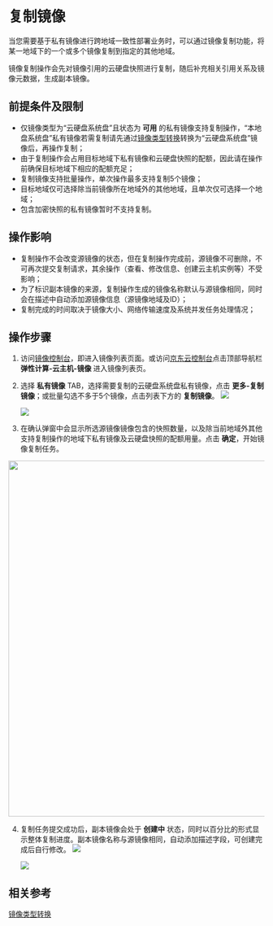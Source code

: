# 复制镜像
当您需要基于私有镜像进行跨地域一致性部署业务时，可以通过镜像复制功能，将某一地域下的一个或多个镜像复制到指定的其他地域。

镜像复制操作会先对镜像引用的云硬盘快照进行复制，随后补充相关引用关系及镜像元数据，生成副本镜像。

## 前提条件及限制
* 仅镜像类型为“云硬盘系统盘”且状态为 **可用** 的私有镜像支持复制操作，“本地盘系统盘”私有镜像若需复制请先通过[镜像类型转换](Convert-Image.md)转换为“云硬盘系统盘”镜像后，再操作复制；
* 由于复制操作会占用目标地域下私有镜像和云硬盘快照的配额，因此请在操作前确保目标地域下相应的配额充足；
* 复制镜像支持批量操作，单次操作最多支持复制5个镜像；
* 目标地域仅可选择除当前镜像所在地域外的其他地域，且单次仅可选择一个地域；
* 包含加密快照的私有镜像暂时不支持复制。
		
## 操作影响
* 复制操作不会改变源镜像的状态，但在复制操作完成前，源镜像不可删除，不可再次提交复制请求，其余操作（查看、修改信息、创建云主机实例等）不受影响；
* 为了标识副本镜像的来源，复制操作生成的镜像名称默认与源镜像相同，同时会在描述中自动添加源镜像信息（源镜像地域及ID）；
* 复制完成的时间取决于镜像大小、网络传输速度及系统并发任务处理情况；

## 操作步骤
1. 访问[镜像控制台][1]，即进入镜像列表页面。或访问[京东云控制台][2]点击顶部导航栏 **弹性计算-云主机-镜像** 进入镜像列表页。
2. 选择 **私有镜像** TAB，选择需要复制的云硬盘系统盘私有镜像，点击 **更多-复制镜像**；或批量勾选不多于5个镜像，点击列表下方的 **复制镜像**。
   ![](https://img1.jcloudcs.com/cn/image/vm/Operation-Guide-Image-copy1a.png)

   ![](https://img1.jcloudcs.com/cn/image/vm/Operation-Guide-Image-copy2a.png)

3. 在确认弹窗中会显示所选源镜像镜像包含的快照数量，以及除当前地域外其他支持复制操作的地域下私有镜像及云硬盘快照的配额用量。点击 **确定**，开始镜像复制任务。
<div align="center">
<img src="https://img1.jcloudcs.com/cn/image/vm/Operation-Guide-Image-copy3a.png" width="700">
</div>

4. 复制任务提交成功后，副本镜像会处于 **创建中** 状态，同时以百分比的形式显示整体复制进度。副本镜像名称与源镜像相同，自动添加描述字段，可创建完成后自行修改。
   ![](https://img1.jcloudcs.com/cn/image/vm/Operation-Guide-Image-copy4a.png)
 
   ![](https://img1.jcloudcs.com/cn/image/vm/Operation-Guide-Image-copy5a.png)
 
 
 
## 相关参考
 
[镜像类型转换](Convert-Image.md)


  [1]: https://cns-console.jdcloud.com/host/image/list
  [2]: https://console.jdcloud.com

